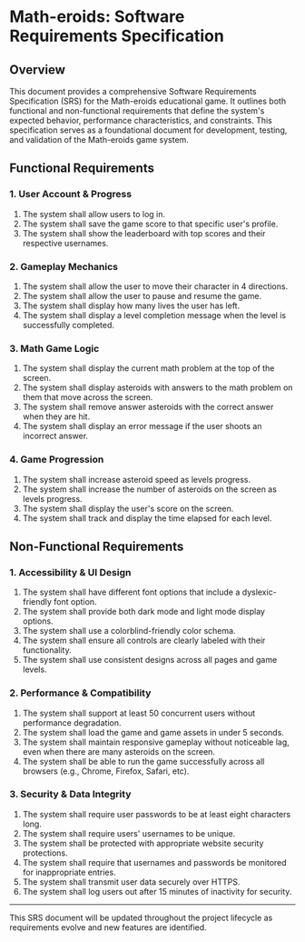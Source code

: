 # Math-eroids: Software Requirements Specification

## Overview

This document provides a comprehensive Software Requirements Specification (SRS) for the Math-eroids educational game. It outlines both functional and non-functional requirements that define the system's expected behavior, performance characteristics, and constraints. This specification serves as a foundational document for development, testing, and validation of the Math-eroids game system.

## Functional Requirements

### 1. User Account & Progress
1. The system shall allow users to log in.
2. The system shall save the game score to that specific user's profile.
3. The system shall show the leaderboard with top scores and their respective usernames.

### 2. Gameplay Mechanics
1. The system shall allow the user to move their character in 4 directions.
2. The system shall allow the user to pause and resume the game.
3. The system shall display how many lives the user has left.
4. The system shall display a level completion message when the level is successfully completed.

### 3. Math Game Logic
1. The system shall display the current math problem at the top of the screen.
2. The system shall display asteroids with answers to the math problem on them that move across the screen.
3. The system shall remove answer asteroids with the correct answer when they are hit.
4. The system shall display an error message if the user shoots an incorrect answer.

### 4. Game Progression
1. The system shall increase asteroid speed as levels progress.
2. The system shall increase the number of asteroids on the screen as levels progress.
3. The system shall display the user's score on the screen.
4. The system shall track and display the time elapsed for each level.

## Non-Functional Requirements

### 1. Accessibility & UI Design
1. The system shall have different font options that include a dyslexic-friendly font option.
2. The system shall provide both dark mode and light mode display options.
3. The system shall use a colorblind-friendly color schema.
4. The system shall ensure all controls are clearly labeled with their functionality.
5. The system shall use consistent designs across all pages and game levels.

### 2. Performance & Compatibility
1. The system shall support at least 50 concurrent users without performance degradation.
2. The system shall load the game and game assets in under 5 seconds.
3. The system shall maintain responsive gameplay without noticeable lag, even when there are many asteroids on the screen.
4. The system shall be able to run the game successfully across all browsers (e.g., Chrome, Firefox, Safari, etc).

### 3. Security & Data Integrity
1. The system shall require user passwords to be at least eight characters long.
2. The system shall require users' usernames to be unique.
3. The system shall be protected with appropriate website security protections.
4. The system shall require that usernames and passwords be monitored for inappropriate entries.
5. The system shall transmit user data securely over HTTPS.
6. The system shall log users out after 15 minutes of inactivity for security.

---

This SRS document will be updated throughout the project lifecycle as requirements evolve and new features are identified.